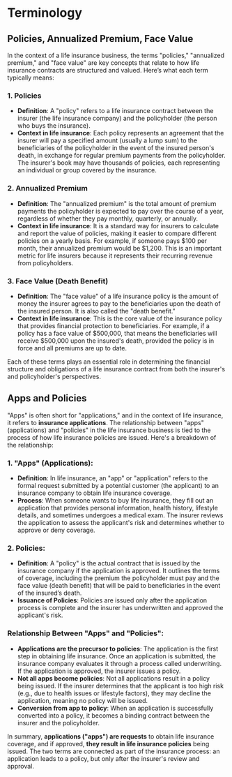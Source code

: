 # Terminology

## Policies, Annualized Premium, Face Value

In the context of a life insurance business, the terms "policies," "annualized premium," and "face value" are key concepts that relate to how life insurance contracts are structured and valued. Here’s what each term typically means:

### 1. **Policies**

- **Definition**: A "policy" refers to a life insurance contract between the insurer (the life insurance company) and the policyholder (the person who buys the insurance).
- **Context in life insurance**: Each policy represents an agreement that the insurer will pay a specified amount (usually a lump sum) to the beneficiaries of the policyholder in the event of the insured person's death, in exchange for regular premium payments from the policyholder. The insurer's book may have thousands of policies, each representing an individual or group covered by the insurance.

### 2. **Annualized Premium**

- **Definition**: The "annualized premium" is the total amount of premium payments the policyholder is expected to pay over the course of a year, regardless of whether they pay monthly, quarterly, or annually.
- **Context in life insurance**: It is a standard way for insurers to calculate and report the value of policies, making it easier to compare different policies on a yearly basis. For example, if someone pays $100 per month, their annualized premium would be $1,200. This is an important metric for life insurers because it represents their recurring revenue from policyholders.

### 3. **Face Value (Death Benefit)**

- **Definition**: The "face value" of a life insurance policy is the amount of money the insurer agrees to pay to the beneficiaries upon the death of the insured person. It is also called the "death benefit."
- **Context in life insurance**: This is the core value of the insurance policy that provides financial protection to beneficiaries. For example, if a policy has a face value of $500,000, that means the beneficiaries will receive $500,000 upon the insured's death, provided the policy is in force and all premiums are up to date.

Each of these terms plays an essential role in determining the financial structure and obligations of a life insurance contract from both the insurer's and policyholder's perspectives.

## Apps and Policies

"Apps" is often short for "applications," and in the context of life insurance, it refers to **insurance applications**. The relationship between "apps" (applications) and "policies" in the life insurance business is tied to the process of how life insurance policies are issued. Here's a breakdown of the relationship:

### 1. **"Apps" (Applications)**:

- **Definition**: In life insurance, an "app" or "application" refers to the formal request submitted by a potential customer (the applicant) to an insurance company to obtain life insurance coverage.
- **Process**: When someone wants to buy life insurance, they fill out an application that provides personal information, health history, lifestyle details, and sometimes undergoes a medical exam. The insurer reviews the application to assess the applicant's risk and determines whether to approve or deny coverage.

### 2. **Policies**:

- **Definition**: A "policy" is the actual contract that is issued by the insurance company if the application is approved. It outlines the terms of coverage, including the premium the policyholder must pay and the face value (death benefit) that will be paid to beneficiaries in the event of the insured’s death.
- **Issuance of Policies**: Policies are issued only after the application process is complete and the insurer has underwritten and approved the applicant's risk.

### **Relationship Between "Apps" and "Policies"**:

- **Applications are the precursor to policies**: The application is the first step in obtaining life insurance. Once an application is submitted, the insurance company evaluates it through a process called underwriting. If the application is approved, the insurer issues a policy.
- **Not all apps become policies**: Not all applications result in a policy being issued. If the insurer determines that the applicant is too high risk (e.g., due to health issues or lifestyle factors), they may decline the application, meaning no policy will be issued.
- **Conversion from app to policy**: When an application is successfully converted into a policy, it becomes a binding contract between the insurer and the policyholder.

In summary, **applications ("apps") are requests** to obtain life insurance coverage, and if approved, **they result in life insurance policies** being issued. The two terms are connected as part of the insurance process: an application leads to a policy, but only after the insurer's review and approval.
